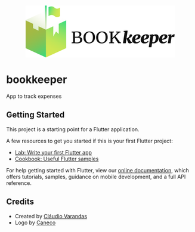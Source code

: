 <p align="center">
    <img src="/art/logo.png" width="400" height="140" alt="BOOKkeeper logo">
</p>

# bookkeeper

App to track expenses

## Getting Started

This project is a starting point for a Flutter application.

A few resources to get you started if this is your first Flutter project:

- [Lab: Write your first Flutter app](https://flutter.dev/docs/get-started/codelab)
- [Cookbook: Useful Flutter samples](https://flutter.dev/docs/cookbook)

For help getting started with Flutter, view our
[online documentation](https://flutter.dev/docs), which offers tutorials,
samples, guidance on mobile development, and a full API reference.

## Credits
- Created by [Cláudio Varandas](https://twitter.com/kadinhoCV)
- Logo by [Caneco](https://twitter.com/caneco)
